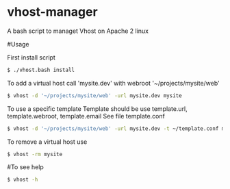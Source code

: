 # vhost-manager
A bash script to managet Vhost on Apache 2 linux

#Usage

First install script

```sh
$ ./vhost.bash install

```

To add a virtual host call 'mysite.dev' with webroot '~/projects/mysite/web'

```sh
$ vhost -d '~/projects/mysite/web' -url mysite.dev mysite

```

To use a specific template
Template should be use template.url, template.webroot, template.email
See file template.conf

```sh
$ vhost -d '~/projects/mysite/web' -url mysite.dev -t ~/template.conf mysite

```

To remove a virtual host use

```sh
$ vhost -rm mysite

```

#To see help
```sh
$ vhost -h
```
